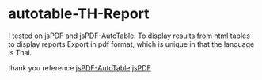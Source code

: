 # autotable-TH-Report
 I tested on jsPDF and jsPDF-AutoTable. 
 To display results from html tables to display reports Export in pdf format, 
 which is unique in that the language is Thai.


thank you reference 
[jsPDF-AutoTable](https://github.com/simonbengtsson/jsPDF-AutoTable)
[jsPDF](https://github.com/MrRio/jsPDF)

